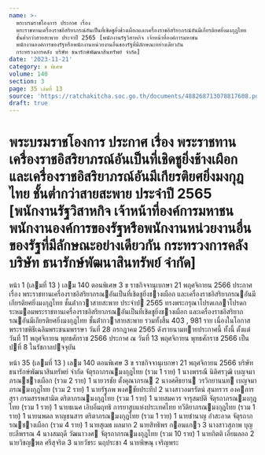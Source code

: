 ```yaml
---
name: >-
  พระบรมราชโองการ ประกาศ เรื่อง
  พระราชทานเครื่องราชอิสริยาภรณ์อันเป็นที่เชิดชูยิ่งช้างเผือกและเครื่องราชอิสริยาภรณ์อันมีเกียรติยศยิ่งมงกุฎไทย
  ชั้นต่ำกว่าสายสะพาย ประจำปี 2565 [พนักงานรัฐวิสาหกิจ เจ้าหน้าที่องค์การมหาชน
  พนักงานองค์การของรัฐหรือพนักงานหน่วยงานอื่นของรัฐที่มีลักษณะอย่างเดียวกัน
  กระทรวงการคลัง บริษัท ธนารักษ์พัฒนาสินทรัพย์ จำกัด]
date: '2023-11-21'
category: ข พิเศษ
volume: 140
section: 3
page: 35 เล่มที่ 13
source: 'https://ratchakitcha.soc.go.th/documents/488268713078817608.pdf'
draft: true
---
```


# พระบรมราชโองการ ประกาศ เรื่อง พระราชทานเครื่องราชอิสริยาภรณ์อันเป็นที่เชิดชูยิ่งช้างเผือกและเครื่องราชอิสริยาภรณ์อันมีเกียรติยศยิ่งมงกุฎไทย ชั้นต่ำกว่าสายสะพาย ประจำปี 2565 [พนักงานรัฐวิสาหกิจ เจ้าหน้าที่องค์การมหาชน พนักงานองค์การของรัฐหรือพนักงานหน่วยงานอื่นของรัฐที่มีลักษณะอย่างเดียวกัน กระทรวงการคลัง บริษัท ธนารักษ์พัฒนาสินทรัพย์ จำกัด]

หน้า 1 (เลมที่ 13 ) เลม 140 ตอนพิเศษ 3 ข ราชกิจจานุเบกษา 21 พฤศจิกายน 2566 ประกาศ เรื่อง พระราชทานเครื่องราชอิสริยาภรณอันเป็นที่เชิดชูยิ่งชางเผือก และเครื่องราชอิสริยาภรณอันมีเกียรติยศยิ่งมงกุฎไทย ชั้นต่ํากวาสายสะพาย ประจําป 2565 ทรงพระกรุณาโปรดเกลาโปรดกระหมอมพระราชทานเครื่องราชอิสริยาภรณอันเป็นที่เชิดชูยิ่งชางเผือก และเครื่องราชอิสริยาภรณอันมีเกียรติยศยิ่งมงกุฎไทย ชั้นต่ํากวาสายสะพาย รวมทั้งสิ้น 403 , 981 ราย เนื่องในโอกาสพระราชพิธีเฉลิมพระชนมพรรษา วันที่ 28 กรกฎาคม 2565 ดังรายนามทายประกาศนี้ ทั้งนี้ ตั้งแต่วันที่ 11 พฤศจิกายน พุทธศักราช 2566 ประกาศ ณ วันที่ 13 พฤศจิกายน พุทธศักราช 2566 เป็นปที่ 8 ในรัชกาลปจจุบัน

หน้า 35 (เลมที่ 13 ) เลม 140 ตอนพิเศษ 3 ข ราชกิจจานุเบกษา 21 พฤศจิกายน 2566 บริษัท ธนารักษ์พัฒนาสินทรัพย์ จํากัด จัตุรถาภรณมงกุฎไทย (รวม 1 ราย) 1 นางพรรณี นิติศรวุฒิ เบญจมาภรณชางเผือก (รวม 2 ราย) 1 นายวรชัย ตั้งคุณาภรณ 2 นางศศิธยาน วรวิกยานนท เบญจมาภรณมงกุฎไทย (รวม 2 ราย) 1 นายรัฐภพ พงศชัยประทีป 2 นางสาวอมรรัตน์ สุนทรวร องคการสุรา กรมสรรพสามิต ตริตาภรณมงกุฎไทย (รวม 1 ราย) 1 นายสมควร จารุสมบัติ จัตุรถาภรณมงกุฎไทย (รวม 1 ราย) 1 นายธเนศ เอิบอิ่มฤทธิ การยาสูบแห่งประเทศไทย ทวีติยาภรณมงกุฎไทย (รวม 1 ราย) 1 นายนพดล หาญธนสาร ตริตาภรณมงกุฎไทย (รวม 1 ราย) 1 นายชํานาญ อ่ําสะอาด จัตุรถาภรณชางเผือก (รวม 4 ราย) 1 นายสุเมธ ผลมาก 2 นายสิทธิพร กอนแกว 3 นางสาวสุภาพ บุญยะลีพรรณ 4 นางสมฤดี วัฒนาวงศ จัตุรถาภรณมงกุฎไทย (รวม 10 ราย) 1 นายกิตติ เอี่ยมลออ 2 นายวิชญพล ศรีสุจริต 3 นายวัชระ นฤประชา 4 นายพิษณุ เจริญพระ
